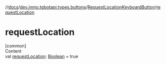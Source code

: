 //[docs](../../../index.md)/[dev.inmo.tgbotapi.types.buttons](../index.md)/[RequestLocationKeyboardButton](index.md)/[requestLocation](request-location.md)



# requestLocation  
[common]  
Content  
val [requestLocation](request-location.md): [Boolean](https://kotlinlang.org/api/latest/jvm/stdlib/kotlin/-boolean/index.html) = true  




